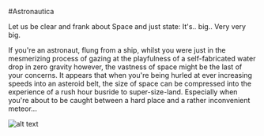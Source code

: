 #Astronautica

Let us be clear and frank about Space and just state: It's.. big.. Very very big. 

If you're an astronaut, flung from a ship, whilst you were just in the mesmerizing process of gazing at the playfulness of a self-fabricated water drop in zero gravity however, the vastness of space might be the last of your concerns. It appears that when you're being hurled at ever increasing speeds into an asteroid belt, the size of space can be compressed into the experience of a rush hour busride to super-size-land. Especially when you're about to be caught between a hard place and a rather inconvenient meteor...

![alt text](http://astronautica.lucafriedrich.com/img/github_preview.png "Astronautica Preview")
